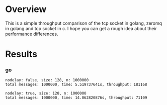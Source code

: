 # Overview
This is a simple throughput comparison of the tcp socket in golang, zeromq in golang and tcp socket in c. I hope you can get a rough idea about their performance differences.

# Results
### go
```
nodelay: false, size: 128, n: 1000000
total messages: 1000000, time: 5.519737641s, throughput: 181168

nodelay: true, size: 128, n: 1000000
total messages: 1000000, time: 14.062820876s, throughput: 71109
```
